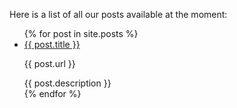 Here is a list of all our posts available at the moment:
<ul>
  {% for post in site.posts %}
    <li>
      <a href="/github-pages-with-jekyll{{ post.url }}">{{ post.title }}</a><br/>
      <p>{{ post.url }}</p>
      {{ post.description }}
</li>
  {% endfor %}
</ul>
